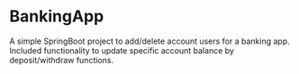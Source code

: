 # BankingApp
A simple SpringBoot project to add/delete account users for a banking app. 
Included functionality to update specific account balance by deposit/withdraw functions.
